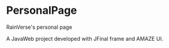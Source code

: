 # PersonalPage
RainVerse's personal page

A JavaWeb project developed with JFinal frame and AMAZE UI.

